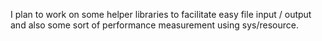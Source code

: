 I plan to work on some helper libraries to facilitate easy file input / output and also some sort of performance measurement using sys/resource.
